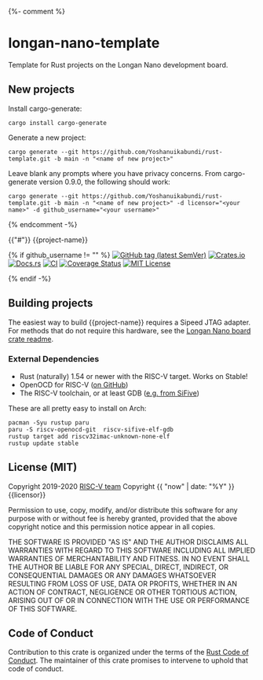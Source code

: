 {%- comment %} 
# longan-nano-template

Template for Rust projects on the Longan Nano development board.

## New projects

Install cargo-generate:

```shell
cargo install cargo-generate
```

Generate a new project:

```shell
cargo generate --git https://github.com/Yoshanuikabundi/rust-template.git -b main -n "<name of new project>"
```

Leave blank any prompts where you have privacy concerns. From cargo-generate version 0.9.0, the following should work:

```shell
cargo generate --git https://github.com/Yoshanuikabundi/rust-template.git -b main -n "<name of new project>" -d licensor="<your name>" -d github_username="<your username>"
```

{% endcomment -%}

{{"#"}} {{project-name}}

{% if github_username != "" %}
[![GitHub tag (latest SemVer)](https://img.shields.io/github/v/tag/{{github_username}}/{{project-name}}?label=tag&logo=github&sort=semver)](https://github.com/{{github_username}}/{{project-name}})
[![Crates.io](https://img.shields.io/crates/v/{{project-name}}.svg)](https://crates.io/crates/{{project-name}})
[![Docs.rs](https://docs.rs/{{project-name}}/badge.svg)](https://docs.rs/{{project-name}})
[![CI](https://github.com/{{github_username}}/{{project-name}}/workflows/Continuous%20Integration/badge.svg)](https://github.com/{{github_username}}/{{project-name}}/actions)
[![Coverage Status](https://coveralls.io/repos/github/{{github_username}}/{{project-name}}/badge.svg?branch=main)](https://coveralls.io/github/{{github_username}}/{{project-name}}?branch=main)
[![MIT License](https://img.shields.io/github/license/yoshanuikabundi/{{project-name}})](https://github.com/{{github_username}}/{{project-name}}/blob/main/LICENSE-MIT)

{% endif -%}

## Building projects

The easiest way to build {{project-name}} requires a Sipeed JTAG adapter. For methods that do not require this hardware, see the [Longan Nano board crate readme](https://github.com/riscv-rust/longan-nano).

### External Dependencies

- Rust (naturally) 1.54 or newer with the RISC-V target. Works on Stable!
- OpenOCD for RISC-V ([on GitHub](https://github.com/riscv/riscv-openocd))
- The RISC-V toolchain, or at least GDB ([e.g. from SiFive](https://static.dev.sifive.com/dev-tools/riscv64-unknown-elf-gcc-8.1.0-2019.01.0-x86_64-linux-ubuntu14.tar.gz))

These are all pretty easy to install on Arch:

```shell
pacman -Syu rustup paru
paru -S riscv-openocd-git  riscv-sifive-elf-gdb 
rustup target add riscv32imac-unknown-none-elf
rustup update stable
```

## License (MIT)

Copyright 2019-2020 [RISC-V team][team]
Copyright {{ "now" | date: "%Y" }} {{licensor}}

Permission to use, copy, modify, and/or distribute this software for any purpose
with or without fee is hereby granted, provided that the above copyright notice
and this permission notice appear in all copies.

THE SOFTWARE IS PROVIDED "AS IS" AND THE AUTHOR DISCLAIMS ALL WARRANTIES WITH
REGARD TO THIS SOFTWARE INCLUDING ALL IMPLIED WARRANTIES OF MERCHANTABILITY AND
FITNESS. IN NO EVENT SHALL THE AUTHOR BE LIABLE FOR ANY SPECIAL, DIRECT,
INDIRECT, OR CONSEQUENTIAL DAMAGES OR ANY DAMAGES WHATSOEVER RESULTING FROM LOSS
OF USE, DATA OR PROFITS, WHETHER IN AN ACTION OF CONTRACT, NEGLIGENCE OR OTHER
TORTIOUS ACTION, ARISING OUT OF OR IN CONNECTION WITH THE USE OR PERFORMANCE OF
THIS SOFTWARE.

## Code of Conduct

Contribution to this crate is organized under the terms of the [Rust Code of
Conduct][CoC]. The maintainer of this crate promises to intervene to uphold
that code of conduct.

[CoC]: CODE_OF_CONDUCT.md
[team]: https://github.com/rust-embedded/wg#the-risc-v-team
